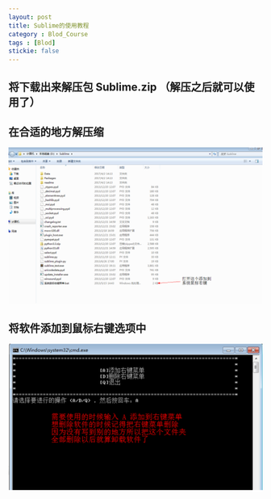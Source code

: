 ```yaml
---
layout: post
title: Sublime的使用教程
category : Blod_Course
tags : [Blod]
stickie: false
---
```


## 将下载出来解压包 Sublime.zip （解压之后就可以使用了）
## 在合适的地方解压缩
![](https://github.com/cedar333/cedar333.github.io/blob/master/images/Blod_Course/Sublime_one.png?raw=true)
## 将软件添加到鼠标右键选项中
![](https://github.com/cedar333/cedar333.github.io/blob/master/images/Blod_Course/Sublime_two.png?raw=true)